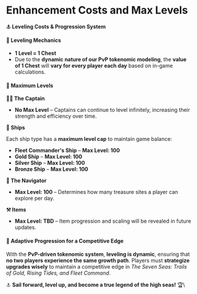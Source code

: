 # Enhancement Costs and Max Levels

**⚓ Leveling Costs & Progression System**

#### **🔹 Leveling Mechanics**

* **1 Level = 1 Chest**
* Due to the **dynamic nature of our PvP tokenomic modeling**, the **value of 1 Chest** will **vary for every player each day** based on in-game calculations.

#### **🔹 Maximum Levels**

**🏴‍☠️ The Captain**

* **No Max Level** – Captains can continue to level infinitely, increasing their strength and efficiency over time.

**🚢 Ships**

Each ship type has a **maximum level cap** to maintain game balance:

* **Fleet Commander's Ship** – **Max Level: 100**
* **Gold Ship** – **Max Level: 100**
* **Silver Ship** – **Max Level: 100**
* **Bronze Ship** – **Max Level: 100**

**🧭 The Navigator**

* **Max Level: 100** – Determines how many treasure sites a player can explore per day.

**⚒️ Items**

* **Max Level: TBD** – Item progression and scaling will be revealed in future updates.

#### **🌊 Adaptive Progression for a Competitive Edge**

With the **PvP-driven tokenomic system**, **leveling is dynamic**, ensuring that **no two players experience the same growth path**. Players must **strategize upgrades wisely** to maintain a competitive edge in _The Seven Seas: Trails of Gold, Rising Tides, and Fleet Command_.

⚓ **Sail forward, level up, and become a true legend of the high seas!** 🏆\
